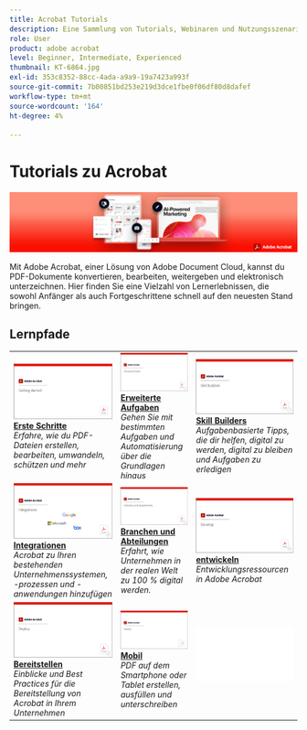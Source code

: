 ```yaml
---
title: Acrobat Tutorials
description: Eine Sammlung von Tutorials, Webinaren und Nutzungsszenarien für Adobe Acrobat
role: User
product: adobe acrobat
level: Beginner, Intermediate, Experienced
thumbnail: KT-6864.jpg
exl-id: 353c8352-88cc-4ada-a9a9-19a7423a993f
source-git-commit: 7b00851bd253e219d3dce1fbe0f06df80d8dafef
workflow-type: tm+mt
source-wordcount: '164'
ht-degree: 4%

---
```


# Tutorials zu Acrobat

![Acrobat Hero Image](assets/Hero_Acrobat.jpg)

Mit Adobe Acrobat, einer Lösung von Adobe Document Cloud, kannst du PDF-Dokumente konvertieren, bearbeiten, weitergeben und elektronisch unterzeichnen. Hier finden Sie eine Vielzahl von Lernerlebnissen, die sowohl Anfänger als auch Fortgeschrittene schnell auf den neuesten Stand bringen.

## Lernpfade

<table style="table-layout:fixed">
<tr>
  <td>
    <a href="getting-started/getting-started-overview.md">
      <img alt="Erste Schritte" src="assets/acrobat_title_getting_started.png" />
    </a>
    <div>
    <a href="getting-started/getting-started-overview.md"><strong>Erste Schritte</strong></a>
    </div>
    <em>Erfahre, wie du PDF-Dateien erstellen, bearbeiten, umwandeln, schützen und mehr</em>
    <br>
  </td>
  <td>
    <a href="advanced-tasks/advanced-tasks-overview.md">
      <img alt="Erweiterte Aufgaben" src="assets/acrobat_title_advanced_tasks.png" />
    </a>
    <div>
    <a href="advanced-tasks/advanced-tasks-overview.md"><strong>Erweiterte Aufgaben</strong></a>
    </div>
    <em>Gehen Sie mit bestimmten Aufgaben und Automatisierung über die Grundlagen hinaus</em>
    <br>
  </td>
  <td>
    <a href="skill-builder/skill-builder-overview.md">
      <img alt="Skill Builder" src="assets/acrobat_title_skill_builder.png" />
    </a>
    <div>
    <a href="skill-builder/skill-builder-overview.md"><strong>Skill Builders</strong></a>
    </div>
    <em>Aufgabenbasierte Tipps, die dir helfen, digital zu werden, digital zu bleiben und Aufgaben zu erledigen</em>
    <br>
  </td>
</tr>
<tr>
  <td>
    <a href="integrate/integrate-overview.md">
      <img alt="Integrationen" src="assets/acrobat_title_integrate.png" />
    </a>
    <div>
    <a href="integrate/integrate-overview.md"><strong>Integrationen</strong></a>
    </div>
    <em>Acrobat zu Ihren bestehenden Unternehmenssystemen, -prozessen und -anwendungen hinzufügen</em>
    <br>
  </td>
  <td>
    <a href="industry/industry-overview.md">
      <img alt="Branchen und Abteilungen" src="assets/acrobat_title_industry.png" />
    </a>
    <div>
    <a href="industry/industry-overview.md"><strong>Branchen und Abteilungen</strong></a>
    </div>
    <em>Erfahrt, wie Unternehmen in der realen Welt zu 100 % digital werden.</em>
    <br>
  </td>  
  <td>
    <a href="develop/develop-overview.md">
      <img alt="entwickeln" src="assets/acrobat_title_develop.png" />
    </a>
    <div>
    <a href="develop/develop-overview.md"><strong>entwickeln</strong></a>
    </div>
    <em>Entwicklungsressourcen in Adobe Acrobat</em>
    <br>
  </td>
</tr>
<tr>
  <td>
    <a href="deploy/deploy-overview.md">
      <img alt="Bereitstellen" src="assets/acrobat_title_deploy.png" />
    </a>
    <div>
    <a href="deploy/deploy-overview.md"><strong>Bereitstellen</strong></a>
    </div>
    <em>Einblicke und Best Practices für die Bereitstellung von Acrobat in Ihrem Unternehmen</em>
    <br>
  </td>
  <td>
    <a href="mobile/mobile-overview.md">
      <img alt="Mobil" src="assets/acrobat_title_mobile.png" />
    </a>
    <div>
    <a href="mobile/mobile-overview.md"><strong>Mobil</strong></a>
    </div>
    <em>PDF auf dem Smartphone oder Tablet erstellen, ausfüllen und unterschreiben</em>
    <br>
  </td>  
  <td>
   <img alt="Spacer" src="assets/Whitespacer.png" />
    <div>
    <br>
  </td>
</tr>
</table>
